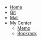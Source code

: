 * [Home]()
* [Git](/Git/)
* [Mall](/Mall/)
* My Center
  * [Memo](/Memo/)
  * [Bookrack](/Bookrack/)

